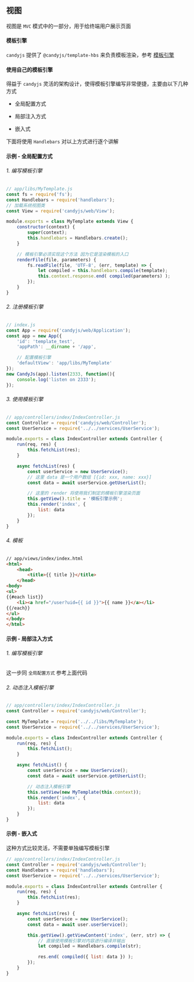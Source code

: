 ## 视图

视图是 `MVC` 模式中的一部分，用于给终端用户展示页面

#### 模板引擎

`candyjs` 提供了 `@candyjs/template-hbs` 来负责模板渲染，参考 [模板引擎](https://github.com/candyframework/candyjs-template-hbs)

#### 使用自己的模板引擎

得益于 `candyjs` 灵活的架构设计，使得模板引擎编写非常便捷，主要由以下几种方式

+ 全局配置方式

+ 局部注入方式

+ 嵌入式

下面将使用 `Handlebars` 对以上方式进行逐个讲解

#### 示例 - 全局配置方式

###### 1. 编写模板引擎

```javascript
// app/libs/MyTemplate.js
const fs = require('fs');
const Handlebars = require('handlebars');
// 加载系统视图类
const View = require('candyjs/web/View');

module.exports = class MyTemplate extends View {
    constructor(context) {
        super(context);
        this.handlebars = Handlebars.create();
    }

    // 模板引擎必须实现这个方法 因为它是渲染模板的入口
    renderFile(file, parameters) {
        fs.readFile(file, 'UTF-8', (err, template) => {
            let compiled = this.handlebars.compile(template);
            this.context.response.end( compiled(parameters) );
        });
    }
}
```

###### 2. 注册模板引擎

```javascript
// index.js
const App = require('candyjs/web/Application');
const app = new App({
    'id': 'template_test',
    'appPath': __dirname + '/app',

    // 配置模板引擎
    'defaultView': 'app/libs/MyTemplate'
});
new CandyJs(app).listen(2333, function(){
    console.log('listen on 2333');
});
```

###### 3. 使用模板引擎

```javascript
// app/controllers/index/IndexController.js
const Controller = require('candyjs/web/Controller');
const UserService = require('../../services/UserService');

module.exports = class IndexController extends Controller {
    run(req, res) {
        this.fetchList(res);
    }

    async fetchList(res) {
        const userService = new UserService();
        // 这里 data 是一个用户数组 [{id: xxx, name: xxx}]
        const data = await userService.getUserList();

        // 这里的 render 将使用我们制定的模板引擎渲染页面
        this.getView().title = '模板引擎示例';
        this.render('index', {
            list: data
        });
    }
}
```

###### 4. 模板

```html
// app/views/index/index.html
<html>
    <head>
        <title>{{ title }}</title>
    </head>
<body>
<ul>
{{#each list}}
    <li><a href="/user?uid={{ id }}">{{ name }}</a></li>
{{/each}}
</ul>
</body>
</html>
```

#### 示例 - 局部注入方式

###### 1. 编写模板引擎

这一步同 `全局配置方式` 参考上面代码

###### 2. 动态注入模板引擎

```javascript
// app/controllers/index/IndexController.js
const Controller = require('candyjs/web/Controller');

const MyTemplate = require('../../libs/MyTemplate');
const UserService = require('../../services/UserService');

module.exports = class IndexController extends Controller {
    run(req, res) {
        this.fetchList();
    }

    async fetchList() {
        const userService = new UserService();
        const data = await userService.getUserList();

        // 动态注入模板引擎
        this.setView(new MyTemplate(this.context));
        this.render('index', {
            list: data
        });
    }
}
```

#### 示例 - 嵌入式

这种方式比较灵活，不需要单独编写模板引擎

```javascript
// app/controllers/index/IndexController.js
const Controller = require('candyjs/web/Controller');
const Handlebars = require('handlebars');
const UserService = require('../../services/UserService');

module.exports = class IndexController extends Controller {
    run(req, res) {
        this.fetchList(res);
    }

    async fetchList(res) {
        const userService = new UserService();
        const data = await user.userService();

        this.getView().getViewContent('index', (err, str) => {
            // 直接使用模板引擎对内容进行编译并输出
            let compiled = Handlebars.compile(str);

            res.end( compiled({ list: data }) );
        });
    }
}
```
